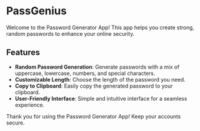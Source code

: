 # PassGenius

Welcome to the Password Generator App! This app helps you create strong, random passwords to enhance your online security.

## Features

- **Random Password Generation**: Generate passwords with a mix of uppercase, lowercase, numbers, and special characters.
- **Customizable Length**: Choose the length of the password you need.
- **Copy to Clipboard**: Easily copy the generated password to your clipboard.
- **User-Friendly Interface**: Simple and intuitive interface for a seamless experience.


Thank you for using the Password Generator App! Keep your accounts secure.
